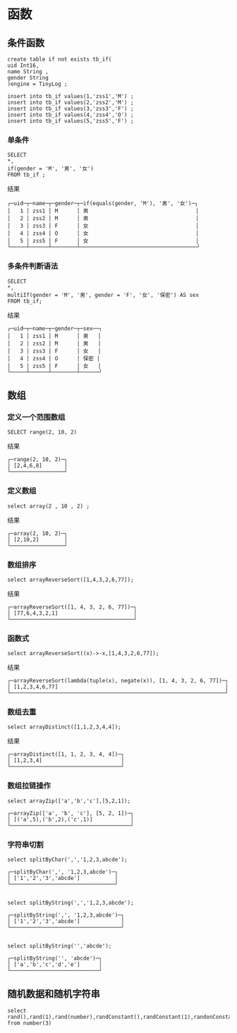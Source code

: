 # 函数

## 条件函数

	create table if not exists tb_if(
	uid Int16,
	name String ,
	gender String
	)engine = TinyLog ;

	insert into tb_if values(1,'zss1','M') ;
	insert into tb_if values(2,'zss2','M') ;
	insert into tb_if values(3,'zss3','F') ;
	insert into tb_if values(4,'zss4','O') ;
	insert into tb_if values(5,'zss5','F') ;


### 单条件

	SELECT
	*,
	if(gender = 'M', '男', '女')
	FROM tb_if ;

结果

	┌─uid─┬─name─┬─gender─┬─if(equals(gender, 'M'), '男', '女')─┐
	│   1 │ zss1 │ M      │ 男                                  │
	│   2 │ zss2 │ M      │ 男                                  │
	│   3 │ zss3 │ F      │ 女                                  │
	│   4 │ zss4 │ O      │ 女                                  │
	│   5 │ zss5 │ F      │ 女                                  │
	└─────┴──────┴────────┴─────────────────────────────────────┘

### 多条件判断语法

	SELECT
	*,
	multiIf(gender = 'M', '男', gender = 'F', '女', '保密') AS sex
	FROM tb_if;


结果

	┌─uid─┬─name─┬─gender─┬─sex──┐
	│   1 │ zss1 │ M      │ 男   │
	│   2 │ zss2 │ M      │ 男   │
	│   3 │ zss3 │ F      │ 女   │
	│   4 │ zss4 │ O      │ 保密 │
	│   5 │ zss5 │ F      │ 女   │
	└─────┴──────┴────────┴──────┘


## 数组

### 定义一个范围数组

	SELECT range(2, 10, 2)

结果

	┌─range(2, 10, 2)─┐
	│ [2,4,6,8]       │
	└─────────────────┘


### 定义数组

	select array(2 , 10 , 2) ;

结果

	┌─array(2, 10, 2)─┐
	│ [2,10,2]        │
	└─────────────────┘

### 数组排序

	select arrayReverseSort([1,4,3,2,6,77]);

结果

	┌─arrayReverseSort([1, 4, 3, 2, 6, 77])─┐
	│ [77,6,4,3,2,1]                        │
	└───────────────────────────────────────┘


### 函数式

	select arrayReverseSort((x)->-x,[1,4,3,2,6,77]);

结果

	┌─arrayReverseSort(lambda(tuple(x), negate(x)), [1, 4, 3, 2, 6, 77])─┐
	│ [1,2,3,4,6,77]                                                     │
	└────────────────────────────────────────────────────────────────────┘


### 数组去重

	select arrayDistinct([1,1,2,3,4,4]);

结果

	┌─arrayDistinct([1, 1, 2, 3, 4, 4])─┐
	│ [1,2,3,4]                         │
	└───────────────────────────────────┘


### 数组拉链操作

	select arrayZip(['a','b','c'],[5,2,1]);

	┌─arrayZip(['a', 'b', 'c'], [5, 2, 1])─┐
	│ [('a',5),('b',2),('c',1)]            │
	└──────────────────────────────────────┘

### 字符串切割

	select splitByChar(',','1,2,3,abcde');

	┌─splitByChar(',', '1,2,3,abcde')─┐
	│ ['1','2','3','abcde']           │
	└─────────────────────────────────┘


	select splitByString(',','1,2,3,abcde');

	┌─splitByString(',', '1,2,3,abcde')─┐
	│ ['1','2','3','abcde']             │
	└───────────────────────────────────┘


	select splitByString('','abcde');

	┌─splitByString('', 'abcde')─┐
	│ ['a','b','c','d','e']      │
	└────────────────────────────┘

## 随机数据和随机字符串

	select rand(),rand(1),rand(number),randConstant(),randConstant(1),randonConstant(number) from number(3)
